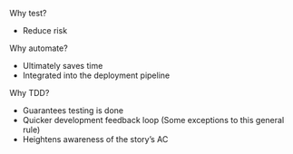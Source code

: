 Why test? 
* Reduce risk

Why automate?
* Ultimately saves time
* Integrated into the deployment pipeline

Why TDD?
* Guarantees testing is done
* Quicker development feedback loop (Some exceptions to this general rule)
* Heightens awareness of the story’s AC
